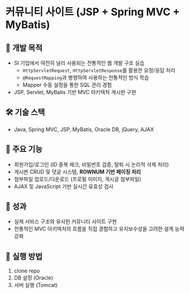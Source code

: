 # 커뮤니티 사이트 (JSP + Spring MVC + MyBatis)

## 📌 개발 목적
- SI 기업에서 여전히 널리 사용되는 전통적인 웹 개발 구조 실습
  - `HttpServletRequest`, `HttpServletResponse`를 활용한 요청/응답 처리
  - `@RequestMapping`과 병행하여 사용하는 전통적인 방식 학습
  - Mapper 수동 설정을 통한 SQL 관리 경험
- JSP, Servlet, MyBatis 기반 MVC 아키텍처 게시판 구현

## 🛠️ 기술 스택
- Java, Spring MVC, JSP, MyBatis, Oracle DB, jQuery, AJAX

## 🚀 주요 기능
- 회원가입/로그인 (ID 중복 체크, 비밀번호 검증, 탈퇴 시 논리적 삭제 처리)
- 게시판 CRUD 및 댓글 시스템, **ROWNUM 기반 페이징 처리**
- 첨부파일 업로드/다운로드 (프로필 이미지, 게시글 첨부파일)
- AJAX 및 JavaScript 기반 실시간 유효성 검사

## 🎯 성과
- 실제 서비스 구조와 유사한 커뮤니티 사이트 구현
- 전통적인 MVC 아키텍처의 흐름을 직접 경험하고 유지보수성을 고려한 설계 능력 강화

## 📂 실행 방법
1. clone repo
2. DB 설정 (Oracle)
3. 서버 실행 (Tomcat)
